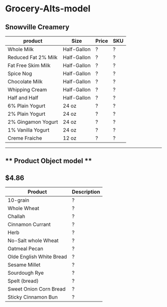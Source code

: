 # Grocery-Alts-model




**Snowville Creamery**
-----------------------
product | Size | Price| SKU
--------|------|------|-----
Whole Milk | Half-Gallon | ? | ?
Reduced Fat 2% Milk | Half-Gallon | ? | ?
Fat Free Skim Milk | Half-Gallon | ? | ?
Spice Nog | Half-Gallon | ? | ?
Chocolate Milk | Half-Gallon | ?| ?
Whipping Cream | Half-Gallon | ?| ?
Half and Half | Half-Gallon | ? | ?
6% Plain Yogurt | 24 oz | ? | ?
2% Plain Yogurt | 24 oz | ? | ?
2% Gingamon Yogurt | 24 oz | ? | ?
1% Vanilla Yogurt | 24 oz | ? | ?
Creme Fraiche | 12 oz | ? | ?
-------------------------------

** Product Object model ** 
-------------------------
 
 **$4.86**
 -----------
 Product | Description
 --------|------------
 10-grain | ?
 Whole Wheat | ?
 Challah | ?
 Cinnamon Currant | ?
 Herb | ?
 No-Salt whole Wheat | ?
 Oatmeal Pecan | ?
 Olde English White Bread | ?
 Sesame Millet | ?
 Sourdough Rye | ?
 Spelt (bread) | ?
 Sweet Onion Corn Bread | ?
 Sticky Cinnamon Bun | ?
 


